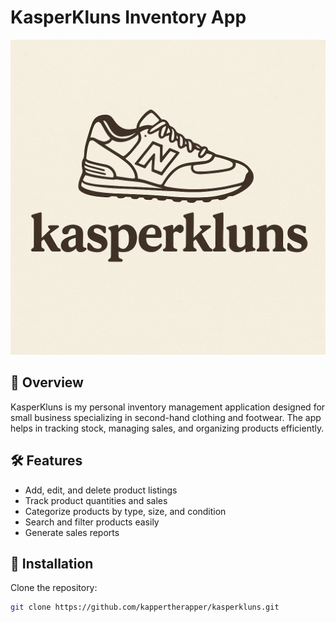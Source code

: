 # KasperKluns Inventory App

![Product Image](images/kasperkluns_logo.png)


## 🧾 Overview
KasperKluns is my personal inventory management application designed for small business specializing in second-hand clothing and footwear. The app helps in tracking stock, managing sales, and organizing products efficiently.

## 🛠️ Features
- Add, edit, and delete product listings
- Track product quantities and sales
- Categorize products by type, size, and condition
- Search and filter products easily
- Generate sales reports

## 🚀 Installation
Clone the repository:
```bash
git clone https://github.com/kappertherapper/kasperkluns.git
